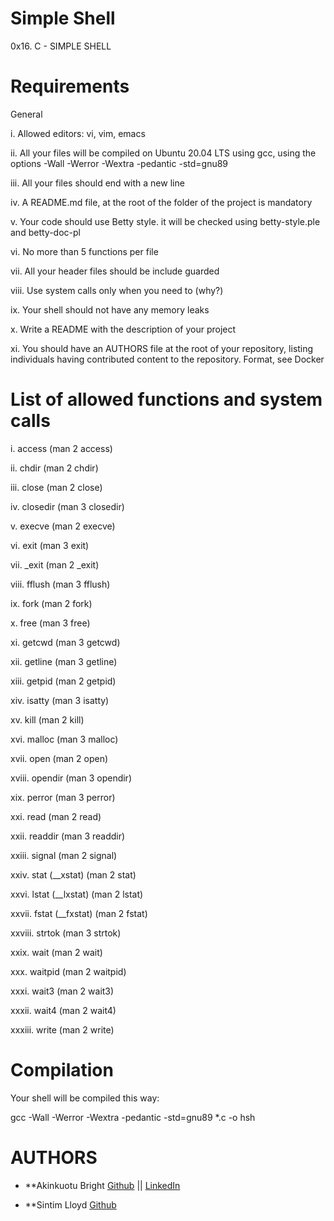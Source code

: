 # Simple Shell

0x16. C - SIMPLE SHELL

# Requirements

General

i. Allowed editors: vi, vim, emacs

ii. All your files will be compiled on Ubuntu 20.04 LTS using gcc, using the options -Wall -Werror -Wextra -pedantic -std=gnu89

iii. All your files should end with a new line

iv. A README.md file, at the root of the folder of the project is mandatory 

v. Your code should use Betty style. it will be checked using betty-style.ple and betty-doc-pl

vi. No more than 5 functions per file

vii. All your header files should be include guarded

viii. Use system calls only when you need to (why?)

ix. Your shell should not have any memory leaks

x. Write a README with the description of your project

xi. You should have an AUTHORS file at the root of your repository, listing individuals having contributed content to the repository. Format, see Docker

# List of allowed functions and system calls

i. access (man 2 access)

ii. chdir (man 2 chdir)

iii. close (man 2 close)

iv. closedir (man 3 closedir)

v. execve (man 2 execve)

vi. exit (man 3 exit)

vii. _exit (man 2 _exit)

viii. fflush (man 3 fflush)

ix. fork (man 2 fork)

x. free (man 3 free)

xi. getcwd (man 3 getcwd)

xii. getline (man 3 getline)

xiii. getpid (man 2 getpid)

xiv. isatty (man 3 isatty)

xv. kill (man 2 kill)

xvi. malloc (man 3 malloc)

xvii. open (man 2 open)

xviii. opendir (man 3 opendir)

xix. perror (man 3 perror)

xxi. read (man 2 read)

xxii. readdir (man 3 readdir)

xxiii. signal (man 2 signal)

xxiv. stat (__xstat) (man 2 stat)

xxvi. lstat (__lxstat) (man 2 lstat)

xxvii. fstat (__fxstat) (man 2 fstat)

xxviii. strtok (man 3 strtok)

xxix. wait (man 2 wait)

xxx. waitpid (man 2 waitpid)

xxxi. wait3 (man 2 wait3)

xxxii. wait4 (man 2 wait4)

xxxiii. write (man 2 write)

# Compilation
Your shell will be compiled this way:

gcc -Wall -Werror -Wextra -pedantic -std=gnu89 *.c -o hsh

# AUTHORS

* **Akinkuotu Bright [Github](https://github.com/brightakin) || [LinkedIn](https://www.linkedin.com/in/brightakinkuotu/)

* **Sintim Lloyd [Github](https://github.com/lloyd72) 
